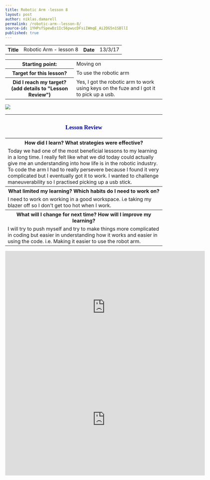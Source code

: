 ```yaml
---
title: Robotic Arm -lesson 8
layout: post
author: niklas.damarell
permalink: /robotic-arm--lesson-8/
source-id: 1YHPsfSpewDz1Ic56pwucDFsiIWmqE_Ai2DG5n1SBllI
published: true
---
```

<table>
  <tr>
    <th>Title</th>
    <td>Robotic Arm - lesson 8</td>
    <th>Date</th>
    <td>13/3/17</td>
  </tr>
</table>


<table>
  <tr>
    <th>Starting point:</th>
    <td>Moving on </td>
  </tr>
  <tr>
    <th>Target for this lesson?</th>
    <td>To use the robotic arm</td>
  </tr>
  <tr>
    <th>Did I reach my target? 
(add details to "Lesson Review")</th>
    <td>Yes, I got the robotic arm to work using keys on the fuze and I got it to pick up a usb.</td>
  </tr>
</table>


<table>
  <tr>
  <th><h3><font face="Trebuchet MS" style="color:#000099;">Lesson Review </font></h3></th>
  </tr>
  <tr>
    <th>How did I learn? What strategies were effective? </th>
  </tr>
  <tr>
    <td>Today we had one of the most beneficial lessons to my learning in a long time. I really felt like what we did today could actually give me an understanding into how life is in the robotic industry. To code the arm I had to really persevere because I found it very complicated but I eventually got it to work. I wanted to challenge maneuverability so I practised picking up a usb stick.</td>
  </tr>
  <a><img src="http://i63.tinypic.com/2jfezaf.png" border="0"></a>
  <tr>
    <th>What limited my learning? Which habits do I need to work on? </th>
  </tr>
  <tr>
    <td>I need to work on working in a good workspace. i.e taking my blazer off so I don't get too hot when I work.</td>
  </tr>
  <tr>
    <th>What will I change for next time? How will I improve my learning?</th>
  </tr>
  <tr>
    <td>I will try to push myself and try to make things more complicated in coding but easier in understanding how it works and easier in using the code. i.e. Making it easier to use the robot arm.</td>
  </tr>
</table>

<iframe width="640" height="360" src="https://www.youtube.com/embed/I-IPribsbgg?rel=0" frameborder="0" allowfullscreen></iframe>
<iframe width="640" height="360" src="https://www.youtube.com/embed/cDObwQBlTmQ?rel=0" frameborder="0" allowfullscreen></iframe>

<html>
<head>
<script async src="//pagead2.googlesyndication.com/pagead/js/adsbygoogle.js"></script>
<script>
  (adsbygoogle = window.adsbygoogle || []).push({
    google_ad_client: "ca-pub-7853205013294084",
    enable_page_level_ads: true
  });
</script>
</head>
</html>

<html>
<body>
<script async src="//pagead2.googlesyndication.com/pagead/js/adsbygoogle.js"></script>
<script>
  (adsbygoogle = window.adsbygoogle || []).push({
    google_ad_client: "ca-pub-7853205013294084",
    enable_page_level_ads: true
  });
</script>
</body>
</html>

<html>
<body>
<script async src="//pagead2.googlesyndication.com/pagead/js/adsbygoogle.js"></script>
<!-- Ads -->
<ins class="adsbygoogle"
     style="display:block"
     data-ad-client="ca-pub-7853205013294084"
     data-ad-slot="9760688653"
     data-ad-format="auto"></ins>
<script>
(adsbygoogle = window.adsbygoogle || []).push({});
</script>
</body>
</html>

